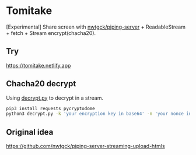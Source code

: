 # Tomitake

[Experimental] Share screen with [nwtgck/piping-server](https://github.com/nwtgck/piping-server) + ReadableStream + fetch + Stream encrypt(chacha20).

## Try

<https://tomitake.netlify.app>

## Chacha20 decrypt

Using [decrypt.py](./decrypt.py) to decrypt in a stream.

```bash
pip3 install requests pycryptodome
python3 decrypt.py -k 'your encryption key in base64' -n 'your nonce in base64' <your stream url> | mpv -
```

## Original idea

<https://github.com/nwtgck/piping-server-streaming-upload-htmls>
